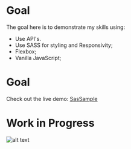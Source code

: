 # Goal

The goal here is to demonstrate my skills using:

* Use API's.
* Use SASS for styling and Responsivity;
* Flexbox;
* Vanilla JavaScript;


# Goal

Check out the live demo: [SasSample](https://zagaz.github.io/SasSample/ "SasSample")
 
# Work in Progress

![alt text][logo]

[logo]: https://ih1.redbubble.net/image.444173684.6876/st,small,200x200-pad,200x200,f8f8f8.u1.jpg "An illustration of a coder fighting his desktop drown like a traffic sign!"
